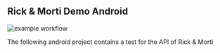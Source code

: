 ## Rick & Morti Demo Android

![example workflow](https://github.com/josevillablanca/rick-and-morty-demo/actions/workflows/android.yml/badge.svg)

The following android project contains a test for the API of Rick & Morti